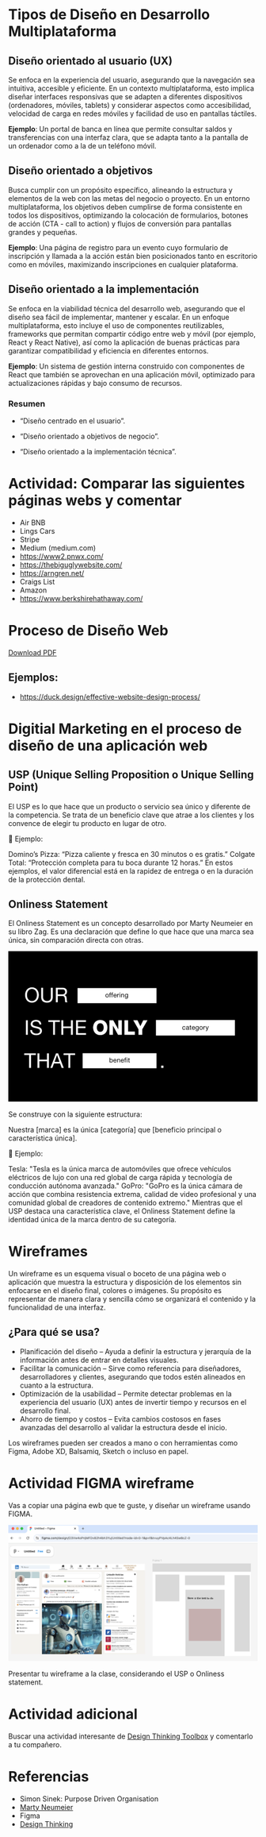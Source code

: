 # Tipos de Diseño en Desarrollo Multiplataforma

## Diseño orientado al usuario (UX)

Se enfoca en la experiencia del usuario, asegurando que la navegación sea intuitiva, accesible y eficiente. En un contexto multiplataforma, esto implica diseñar interfaces responsivas que se adapten a diferentes dispositivos (ordenadores, móviles, tablets) y considerar aspectos como accesibilidad, velocidad de carga en redes móviles y facilidad de uso en pantallas táctiles.

**Ejemplo**: Un portal de banca en línea que permite consultar saldos y transferencias con una interfaz clara, que se adapta tanto a la pantalla de un ordenador como a la de un teléfono móvil.


## Diseño orientado a objetivos
Busca cumplir con un propósito específico, alineando la estructura y elementos de la web con las metas del negocio o proyecto. En un entorno multiplataforma, los objetivos deben cumplirse de forma consistente en todos los dispositivos, optimizando la colocación de formularios, botones de acción (CTA - call to action) y flujos de conversión para pantallas grandes y pequeñas.

**Ejemplo**: Una página de registro para un evento cuyo formulario de inscripción y llamada a la acción están bien posicionados tanto en escritorio como en móviles, maximizando inscripciones en cualquier plataforma.

## Diseño orientado a la implementación
Se enfoca en la viabilidad técnica del desarrollo web, asegurando que el diseño sea fácil de implementar, mantener y escalar. En un enfoque multiplataforma, esto incluye el uso de componentes reutilizables, frameworks que permitan compartir código entre web y móvil (por ejemplo, React y React Native), así como la aplicación de buenas prácticas para garantizar compatibilidad y eficiencia en diferentes entornos.

**Ejemplo**: Un sistema de gestión interna construido con componentes de React que también se aprovechan en una aplicación móvil, optimizado para actualizaciones rápidas y bajo consumo de recursos.

### Resumen

- “Diseño centrado en el usuario”.

- “Diseño orientado a objetivos de negocio”.

- “Diseño orientado a la implementación técnica”.

# Actividad: Comparar las siguientes páginas webs y comentar
- Air BNB
- Lings Cars
- Stripe
- Medium (medium.com)
- https://www2.pnwx.com/
- https://thebiguglywebsite.com/
- https://arngren.net/
- Craigs List
- Amazon
- https://www.berkshirehathaway.com/

# Proceso de Diseño Web
[Download PDF](../../x-assets/0488/proceso-diseno-pagina-web.pdf)

## Ejemplos:
- https://duck.design/effective-website-design-process/

# Digitial Marketing en el proceso de diseño de una aplicación web
## USP (Unique Selling Proposition o Unique Selling Point)
El USP es lo que hace que un producto o servicio sea único y diferente de la competencia. Se trata de un beneficio clave que atrae a los clientes y los convence de elegir tu producto en lugar de otro.

🔹 Ejemplo:

Domino’s Pizza: “Pizza caliente y fresca en 30 minutos o es gratis.”
Colgate Total: “Protección completa para tu boca durante 12 horas.”
En estos ejemplos, el valor diferencial está en la rapidez de entrega o en la duración de la protección dental.

## Onliness Statement
El Onliness Statement es un concepto desarrollado por Marty Neumeier en su libro Zag. Es una declaración que define lo que hace que una marca sea única, sin comparación directa con otras.

![Onliness Statement](../../x-assets/0488/onliness.statement.png)

Se construye con la siguiente estructura:

Nuestra [marca] es la única [categoría] que [beneficio principal o característica única].

🔹 Ejemplo:

Tesla: "Tesla es la única marca de automóviles que ofrece vehículos eléctricos de lujo con una red global de carga rápida y tecnología de conducción autónoma avanzada."
GoPro: "GoPro es la única cámara de acción que combina resistencia extrema, calidad de video profesional y una comunidad global de creadores de contenido extremo."
Mientras que el USP destaca una característica clave, el Onliness Statement define la identidad única de la marca dentro de su categoría.

# Wireframes
Un wireframe es un esquema visual o boceto de una página web o aplicación que muestra la estructura y disposición de los elementos sin enfocarse en el diseño final, colores o imágenes. Su propósito es representar de manera clara y sencilla cómo se organizará el contenido y la funcionalidad de una interfaz.

## ¿Para qué se usa?
- Planificación del diseño – Ayuda a definir la estructura y jerarquía de la información antes de entrar en detalles visuales.
- Facilitar la comunicación – Sirve como referencia para diseñadores, desarrolladores y clientes, asegurando que todos estén alineados en cuanto a la estructura.
- Optimización de la usabilidad – Permite detectar problemas en la experiencia del usuario (UX) antes de invertir tiempo y recursos en el desarrollo final.
- Ahorro de tiempo y costos – Evita cambios costosos en fases avanzadas del desarrollo al validar la estructura desde el inicio.

Los wireframes pueden ser creados a mano o con herramientas como Figma, Adobe XD, Balsamiq, Sketch o incluso en papel.

# Actividad FIGMA wireframe
Vas a copiar una página ewb que te guste, y diseñar un wireframe usando FIGMA.

![Wireframe](../../x-assets/0488/figma.wireframe.png)

Presentar tu wireframe a la clase, considerando el USP o Onliness statement.

# Actividad adicional
Buscar una actividad interesante de [Design Thinking Toolbox](https://en.dt-toolbook.com/tools) y comentarlo a tu compañero.

# Referencias
- Simon Sinek: Purpose Driven Organisation
- [Marty Neumeier](https://www.martyneumeier.com/the-onlyness-test) 
- Figma
- [Design Thinking](https://designthinking.ideo.com/)